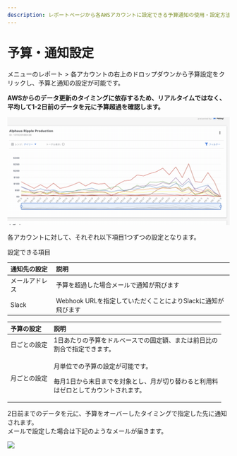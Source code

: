 ```yaml
---
description: レポートページから各AWSアカウントに設定できる予算通知の使用・設定方法について記載しています。
---
```


# 予算・通知設定

メニューのレポート &gt; 各アカウントの右上のドロップダウンから予算設定をクリックし、予算と通知の設定が可能です。

**AWSからのデータ更新のタイミングに依存するため、リアルタイムではなく、平均して1-2日前のデータを元に予算超過を確認します。**

![](../../.gitbook/assets/2021-09-08-10.10.06.gif)

各アカウントに対して、それぞれ以下項目1つずつの設定となります。

設定できる項目

| 通知先の設定 | 説明 |
| :--- | :--- |
| メールアドレス | 予算を超過した場合メールで通知が飛びます |
| Slack | Webhook URLを指定していただくことによりSlackに通知が 飛びます |

<table>
  <thead>
    <tr>
      <th style="text-align:left">&#x4E88;&#x7B97;&#x306E;&#x8A2D;&#x5B9A;</th>
      <th style="text-align:left">&#x8AAC;&#x660E;</th>
    </tr>
  </thead>
  <tbody>
    <tr>
      <td style="text-align:left">&#x65E5;&#x3054;&#x3068;&#x306E;&#x8A2D;&#x5B9A;</td>
      <td style="text-align:left">1&#x65E5;&#x3042;&#x305F;&#x308A;&#x306E;&#x4E88;&#x7B97;&#x3092;&#x30C9;&#x30EB;&#x30D9;&#x30FC;&#x30B9;&#x3067;&#x306E;&#x56FA;&#x5B9A;&#x984D;&#x3001;&#x307E;&#x305F;&#x306F;&#x524D;&#x65E5;&#x6BD4;&#x306E;
        <br
        />&#x5272;&#x5408;&#x3067;&#x6307;&#x5B9A;&#x3067;&#x304D;&#x307E;&#x3059;&#x3002;</td>
    </tr>
    <tr>
      <td style="text-align:left">&#x6708;&#x3054;&#x3068;&#x306E;&#x8A2D;&#x5B9A;</td>
      <td style="text-align:left">
        <p>&#x6708;&#x5358;&#x4F4D;&#x3067;&#x306E;&#x4E88;&#x7B97;&#x306E;&#x8A2D;&#x5B9A;&#x304C;&#x53EF;&#x80FD;&#x3067;&#x3059;&#x3002;</p>
        <p>&#x6BCE;&#x6708;1&#x65E5;&#x304B;&#x3089;&#x672B;&#x65E5;&#x307E;&#x3067;&#x3092;&#x5BFE;&#x8C61;&#x3068;&#x3057;&#x3001;&#x6708;&#x304C;&#x5207;&#x308A;&#x66FF;&#x308F;&#x308B;&#x3068;&#x5229;&#x7528;&#x6599;
          <br
          />&#x306F;&#x30BC;&#x30ED;&#x3068;&#x3057;&#x3066;&#x30AB;&#x30A6;&#x30F3;&#x30C8;&#x3055;&#x308C;&#x307E;&#x3059;&#x3002;</p>
      </td>
    </tr>
  </tbody>
</table>

2日前までのデータを元に、予算をオーバーしたタイミングで指定した先に通知されます。  
メールで設定した場合は下記のようなメールが届きます。

![](../../.gitbook/assets/nosurumonoka5198tsukarimashita.png)

